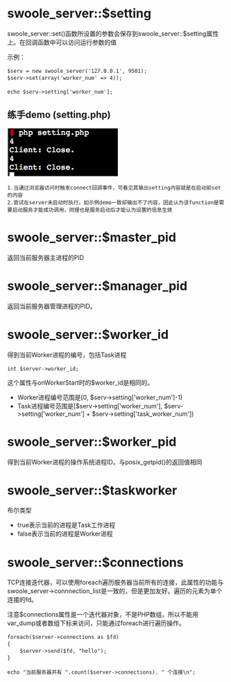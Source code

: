 # swoole_server::$setting

swoole_server::set()函数所设置的参数会保存到swoole_server::$setting属性上。在回调函数中可以访问运行参数的值

示例：
````
$serv = new swoole_server('127.0.0.1', 9501);
$serv->set(array('worker_num' => 4));

echo $serv->setting['worker_num'];
````

## 练手demo (setting.php)

![image](./pic/15.png)
````
1.当通过浏览器访问时触发connect回调事件，可看见其输出setting内容就是在启动前set的内容
2.尝试在server未启动时执行，如示例demo一致却输出不了内容，因此认为该function是需要启动服务才能成功调用，同理也是服务启动后才能认为设置的信息生效
````

# swoole_server::$master_pid

返回当前服务器主进程的PID

# swoole_server::$manager_pid

返回当前服务器管理进程的PID。

# swoole_server::$worker_id

得到当前Worker进程的编号，包括Task进程

````
int $server->worker_id;
````

这个属性与onWorkerStart时的$worker_id是相同的。

* Worker进程编号范围是[0, $serv->setting['worker_num']-1)
* Task进程编号范围是[$serv->setting['worker_num'], $serv->setting['worker_num'] + $serv->setting['task_worker_num'])

# swoole_server::$worker_pid

得到当前Worker进程的操作系统进程ID。与posix_getpid()的返回值相同

# swoole_server::$taskworker

布尔类型

* true表示当前的进程是Task工作进程
* false表示当前的进程是Worker进程

# swoole_server::$connections

TCP连接迭代器，可以使用foreach遍历服务器当前所有的连接，此属性的功能与swoole_server->connnection_list是一致的，但是更加友好。遍历的元素为单个连接的fd。

注意$connections属性是一个迭代器对象，不是PHP数组，所以不能用var_dump或者数组下标来访问，只能通过foreach进行遍历操作。

````
foreach($server->connections as $fd)
{
    $server->send($fd, "hello");
}

echo "当前服务器共有 ".count($server->connections). " 个连接\n";
````